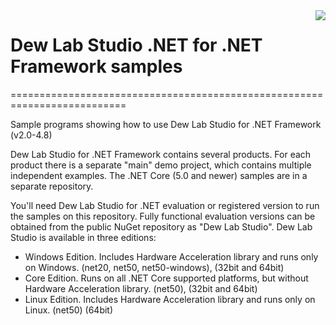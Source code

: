 <a href="https://www.dewresearch.com/products/mtxvec/mtxvec-for-delphi-c-builder">
<img align="right" src="https://www.dewresearch.com/templates/yootheme/cache/mtxvex-icon-ef5151c5.png">
</a>  

# Dew Lab Studio .NET for .NET Framework samples
==========================================================================
  
Sample programs showing how to use Dew Lab Studio for .NET Framework (v2.0-4.8)

Dew Lab Studio for .NET Framework contains several products. For each product there is a separate "main" demo project, which contains multiple independent examples. The .NET Core (5.0 and newer) samples are in a separate repository.

You'll need Dew Lab Studio for .NET evaluation or registered version to run the samples on this repository. Fully functional evaluation versions can be obtained from the public NuGet repository as "Dew Lab Studio". Dew Lab Studio is available in three editions:

* Windows Edition. Includes Hardware Acceleration library and runs only on Windows. (net20, net50, net50-windows), (32bit and 64bit)
* Core Edition. Runs on all .NET Core supported platforms, but without Hardware Acceleration library. (net50), (32bit and 64bit)
* Linux Edition. Includes Hardware Acceleration library and runs only on Linux. (net50) (64bit)